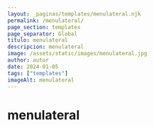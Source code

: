 ```yaml
---
layout: _paginas/templates/menulateral.njk
permalink: /menulateral/
page_section: templates
page_separator: Global
titulo: menulateral
descripcion: menulateral
image: /assets/static/images/menulateral.jpg
author: autor
date: 2024-01-05 
tags: ["templates"]
imageAlt: menulateral
---
```

# menulateral

